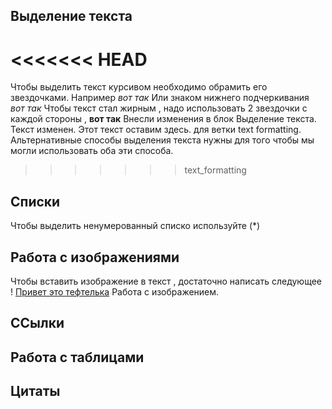 ## Выделение текста
<<<<<<< HEAD
=======
Чтобы выделить текст курсивом необходимо обрамить его звездочками. Например *вот так* Или знаком нижнего подчеркивания _вот так_
Чтобы текст стал жирным , надо использовать 2 звездочки с каждой стороны , **вот так** 
Внесли изменения в блок Выделение текста. Текст изменен. Этот текст оставим здесь. для ветки text formatting.
Альтернативные способы выделения текста нужны для того чтобы мы могли использовать оба эти способа.
>>>>>>> text_formatting

## Cписки
Чтобы выделить ненумерованный списко используйте (*)

## Работа с изображениями 
Чтобы вставить изображение в текст , достаточно написать следующее ! [Привет это тефтелька](берег.jpg) Работа с изображением.

## ССылки

## Работа с таблицами

## Цитаты

